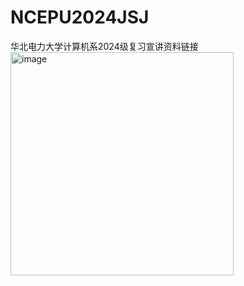 # NCEPU2024JSJ
 华北电力大学计算机系2024级复习宣讲资料链接
<img width="357" alt="image" src="https://github.com/user-attachments/assets/5dabc128-e924-4561-a81a-fa833e597d66" />
